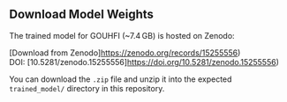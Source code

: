 ## Download Model Weights

The trained model for GOUHFI (~7.4 GB) is hosted on Zenodo:

[Download from Zenodo]https://zenodo.org/records/15255556)  
DOI: [10.5281/zenodo.15255556]https://doi.org/10.5281/zenodo.15255556)

You can download the `.zip` file and unzip it into the expected `trained_model/` directory in this repository.